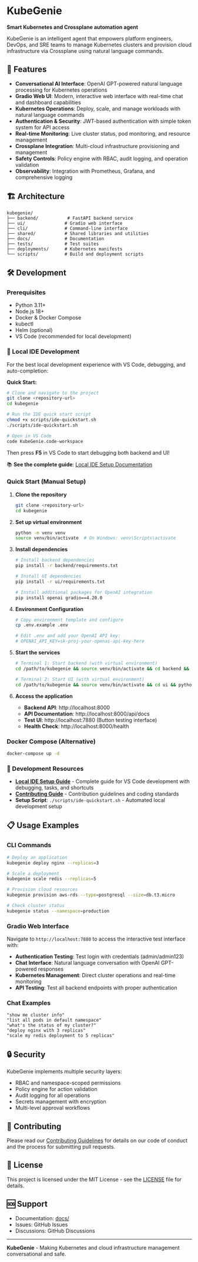# KubeGenie

**Smart Kubernetes and Crossplane automation agent**

KubeGenie is an intelligent agent that empowers platform engineers, DevOps, and SRE teams to manage Kubernetes clusters and provision cloud infrastructure via Crossplane using natural language commands.

## 🚀 Features

- **Conversational AI Interface**: OpenAI GPT-powered natural language processing for Kubernetes operations
- **Gradio Web UI**: Modern, interactive web interface with real-time chat and dashboard capabilities  
- **Kubernetes Operations**: Deploy, scale, and manage workloads with natural language commands
- **Authentication & Security**: JWT-based authentication with simple token system for API access
- **Real-time Monitoring**: Live cluster status, pod monitoring, and resource management
- **Crossplane Integration**: Multi-cloud infrastructure provisioning and management
- **Safety Controls**: Policy engine with RBAC, audit logging, and operation validation
- **Observability**: Integration with Prometheus, Grafana, and comprehensive logging

## 🏗️ Architecture

```
kubegenie/
├── backend/           # FastAPI backend service
├── ui/               # Gradio web interface
├── cli/              # Command-line interface
├── shared/           # Shared libraries and utilities
├── docs/             # Documentation
├── tests/            # Test suites
├── deployments/      # Kubernetes manifests
└── scripts/          # Build and deployment scripts
```

## 🛠️ Development

### Prerequisites

- Python 3.11+
- Node.js 18+
- Docker & Docker Compose
- kubectl
- Helm (optional)
- VS Code (recommended for local development)

### 🎯 Local IDE Development

For the best local development experience with VS Code, debugging, and auto-completion:

**Quick Start:**
```bash
# Clone and navigate to the project
git clone <repository-url>
cd kubegenie

# Run the IDE quick start script
chmod +x scripts/ide-quickstart.sh
./scripts/ide-quickstart.sh

# Open in VS Code
code KubeGenie.code-workspace
```

Then press **F5** in VS Code to start debugging both backend and UI!

📚 **See the complete guide**: [Local IDE Setup Documentation](docs/LOCAL_IDE_SETUP.md)

### Quick Start (Manual Setup)

1. **Clone the repository**
   ```bash
   git clone <repository-url>
   cd kubegenie
   ```

2. **Set up virtual environment**
   ```bash
   python -m venv venv
   source venv/bin/activate  # On Windows: venv\Scripts\activate
   ```

3. **Install dependencies**
   ```bash
   # Install backend dependencies
   pip install -r backend/requirements.txt
   
   # Install UI dependencies  
   pip install -r ui/requirements.txt
   
   # Install additional packages for OpenAI integration
   pip install openai gradio==4.20.0
   ```

4. **Environment Configuration**
   ```bash
   # Copy environment template and configure
   cp .env.example .env
   
   # Edit .env and add your OpenAI API key:
   # OPENAI_API_KEY=sk-proj-your-openai-api-key-here
   ```

5. **Start the services**
   ```bash
   # Terminal 1: Start backend (with virtual environment)
   cd /path/to/kubegenie && source venv/bin/activate && cd backend && python main.py
   
   # Terminal 2: Start UI (with virtual environment)  
   cd /path/to/kubegenie && source venv/bin/activate && cd ui && python test_buttons.py
   ```

6. **Access the application**
   - **Backend API**: http://localhost:8000
   - **API Documentation**: http://localhost:8000/api/docs
   - **Test UI**: http://localhost:7880 (Button testing interface)
   - **Health Check**: http://localhost:8000/health

### Docker Compose (Alternative)
```bash
docker-compose up -d
```

### 📖 Development Resources

- **[Local IDE Setup Guide](docs/LOCAL_IDE_SETUP.md)** - Complete guide for VS Code development with debugging, tasks, and shortcuts
- **[Contributing Guide](docs/CONTRIBUTING.md)** - Contribution guidelines and coding standards
- **Setup Script**: `./scripts/ide-quickstart.sh` - Automated local development setup

## 📋 Usage Examples

### CLI Commands
```bash
# Deploy an application
kubegenie deploy nginx --replicas=3

# Scale a deployment
kubegenie scale redis --replicas=5

# Provision cloud resources
kubegenie provision aws-rds --type=postgresql --size=db.t3.micro

# Check cluster status
kubegenie status --namespace=production
```

### Gradio Web Interface
Navigate to `http://localhost:7880` to access the interactive test interface with:
- **Authentication Testing**: Test login with credentials (admin/admin123)
- **Chat Interface**: Natural language conversation with OpenAI GPT-powered responses
- **Kubernetes Management**: Direct cluster operations and real-time monitoring
- **API Testing**: Test all backend endpoints with proper authentication

### Chat Examples
```
"show me cluster info"
"list all pods in default namespace"  
"what's the status of my cluster?"
"deploy nginx with 3 replicas"
"scale my redis deployment to 5 replicas"
```

## 🔒 Security

KubeGenie implements multiple security layers:

- RBAC and namespace-scoped permissions
- Policy engine for action validation
- Audit logging for all operations
- Secrets management with encryption
- Multi-level approval workflows

## 🤝 Contributing

Please read our [Contributing Guidelines](docs/CONTRIBUTING.md) for details on our code of conduct and the process for submitting pull requests.

## 📄 License

This project is licensed under the MIT License - see the [LICENSE](LICENSE) file for details.

## 🆘 Support

- Documentation: [docs/](docs/)
- Issues: GitHub Issues
- Discussions: GitHub Discussions

---

**KubeGenie** - Making Kubernetes and cloud infrastructure management conversational and safe.